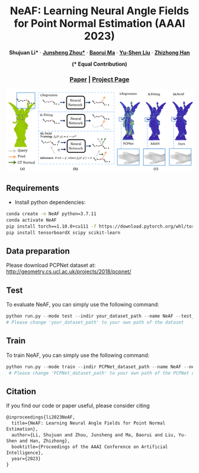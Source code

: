 <p align="center">

  <h1 align="center">NeAF: Learning Neural Angle Fields for Point Normal Estimation (AAAI 2023) </h1>
  <p align="center">
     <a><strong>Shujuan Li*</strong></a>
    ·
    <a href="https://junshengzhou.github.io/"><strong>Junsheng Zhou*</strong></a>
    ·
    <a href="https://mabaorui.github.io/"><strong>Baorui Ma</strong></a>
    ·
    <a href="https://yushen-liu.github.io/"><strong>Yu-Shen Liu</strong></a>
    ·
    <a href="https://h312h.github.io/"><strong>Zhizhong Han</strong></a>

  </p>
  
  <p align="center"><strong>(* Equal Contribution)</strong></p>
  <h3 align="center"><a href="https://arxiv.org/pdf/2211.16869.pdf">Paper</a> | <a href="https://lisj575.github.io/NeAF/">Project Page</a></h3>
  <div align="center"></div>
</p>

<p align="center">
  <img src="img/top.png" width="780" />
</p>

## Requirements
- Install python dependencies:
```bash
conda create -n NeAF python=3.7.11
conda activate NeAF
pip install torch==1.10.0+cu111 -f https://download.pytorch.org/whl/torch_stable.html
pip install tensorboardX scipy scikit-learn
```


## Data preparation
Please download PCPNet dataset at: <http://geometry.cs.ucl.ac.uk/projects/2018/pcpnet/>


## Test
To evaluate NeAF, you can simply use the following command:
```python
python run.py --mode test --indir your_dataset_path --name NeAF --test_epoch 900 --need_prediction 1 --checkpoints 5 --coarse_normal_num 10 --gpu 0 1
# Please change 'your_dataset_path' to your own path of the dataset
```

## Train
To train NeAF, you can simply use the following command:
```python
python run.py --mode train --indir PCPNet_dataset_path --name NeAF --nepoch 1000 --lr 0.001 --query_vector_path ./query_vector_5k.xyz --gpu 0 1
 # Please change 'PCPNet_dataset_path' to your own path of the PCPNet dataset
```

## Citation
If you find our code or paper useful, please consider citing

    @inproceedings{li2023NeAF,
      title={NeAF: Learning Neural Angle Fields for Point Normal Estimation},
      author={Li, Shujuan and Zhou, Junsheng and Ma, Baorui and Liu, Yu-Shen and Han, Zhizhong},
      booktitle={Proceedings of the AAAI Conference on Artificial Intelligence},
      year={2023}
    }
